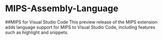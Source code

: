 # MIPS-Assembly-Language
##MIPS for Visual Studio Code
This preview release of the MIPS extension adds language support for MIPS to Visual Studio Code, including features such as highlight and snippets.